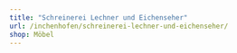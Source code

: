 ```yaml
---
title: "Schreinerei Lechner und Eichenseher"
url: /inchenhofen/schreinerei-lechner-und-eichenseher/
shop: Möbel
---
```


